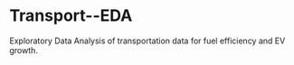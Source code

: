 # Transport--EDA
Exploratory Data Analysis of transportation data for fuel efficiency and EV growth.
